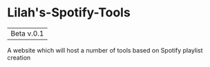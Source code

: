 # Lilah's-Spotify-Tools
<table><tr><td>Beta v.0.1</td></tr></table>
A website which will host a number of tools based on Spotify playlist creation
